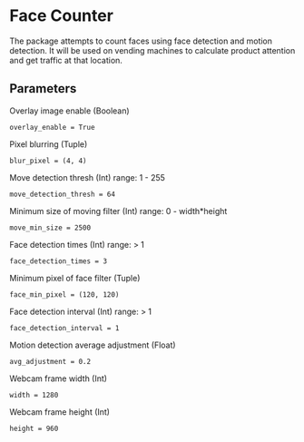 # Face Counter
The package attempts to count faces using face detection and motion detection. It will be used on vending machines to calculate product attention and get traffic at that location.

## Parameters
Overlay image enable (Boolean)
```
overlay_enable = True
```
Pixel blurring (Tuple)
```
blur_pixel = (4, 4)
```
Move detection thresh (Int) range: 1 - 255
```
move_detection_thresh = 64
```
Minimum size of moving filter (Int) range: 0 - width*height
```
move_min_size = 2500
```
Face detection times (Int) range: > 1
```
face_detection_times = 3 
```
Minimum pixel of face filter (Tuple)
```
face_min_pixel = (120, 120)
```
Face detection interval (Int) range: > 1
```
face_detection_interval = 1
```
Motion detection average adjustment (Float) 
```
avg_adjustment = 0.2
```
Webcam frame width (Int)
```
width = 1280
```
Webcam frame height (Int)
```
height = 960
```
